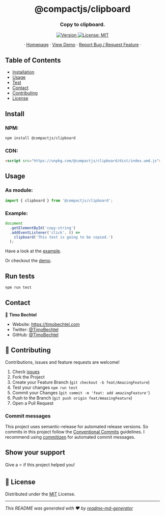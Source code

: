 <h1 align="center">@compactjs/clipboard</h1>
<h3 align="center">Copy to clipboard.</h3>
<p align="center">
  <a href="https://www.npmjs.com/package/@compactjs/clipboard" target="_blank">
    <img alt="Version" src="https://img.shields.io/npm/v/@compactjs/clipboard.svg">
  </a>
  <a href="https://github.com/CompactJS/clipboard/blob/master/LICENSE" target="_blank">
    <img alt="License: MIT" src="https://img.shields.io/github/license/CompactJS/clipboard" />
  </a>
</p>
<p align="center">
  ·
  <a href="https://github.com/CompactJS/clipboard#readme">Homepage</a>
  ·
  <a href="https://compactjs.github.io/clipboard">View Demo</a>
  ·
  <a href="https://github.com/CompactJS/clipboard/issues">Report Bug / Request Feature</a>
  ·
</p>

## Table of Contents

- [Installation](#Install)
- [Usage](#usage)
- [Test](#run-tests)
- [Contact](#contact)
- [Contributing](#Contributing)
- [License](#license)

## Install

### NPM:

```sh
npm install @compactjs/clipboard
```

### CDN:

```html
<script src="https://unpkg.com/@compactjs/clipboard/dist/index.umd.js"></script>
```

## Usage

### As module:

```javascript
import { clipboard } from '@compactjs/clipboard';
```

### Example:

```javascript
document
  .getElementById('copy-string')
  .addEventListener('click', () =>
    clipboard('This text is going to be copied.')
  );
```

Have a look at the [example](https://github.com/CompactJS/clipboard/blob/master/example/index.html).

Or checkout the [demo](https://compactjs.github.io/clipboard).

## Run tests

```sh
npm run test
```

## Contact

👤 **Timo Bechtel**

- Website: https://timobechtel.com
- Twitter: [@TimoBechtel](https://twitter.com/TimoBechtel)
- GitHub: [@TimoBechtel](https://github.com/TimoBechtel)

## 🤝 Contributing

Contributions, issues and feature requests are welcome!<br />

1. Check [issues](https://github.com/CompactJS/clipboard/issues)
1. Fork the Project
1. Create your Feature Branch (`git checkout -b feat/AmazingFeature`)
1. Test your changes `npm run test`
1. Commit your Changes (`git commit -m 'feat: add amazingFeature'`)
1. Push to the Branch (`git push origin feat/AmazingFeature`)
1. Open a Pull Request

### Commit messages

This project uses semantic-release for automated release versions. So commits in this project follow the [Conventional Commits](https://www.conventionalcommits.org/en/v1.0.0-beta.2/) guidelines. I recommend using [commitizen](https://github.com/commitizen/cz-cli) for automated commit messages.

## Show your support

Give a ⭐️ if this project helped you!

## 📝 License

Distributed under the [MIT](https://github.com/CompactJS/clipboard/blob/master/LICENSE) License.

---

_This README was generated with ❤️ by [readme-md-generator](https://github.com/kefranabg/readme-md-generator)_

